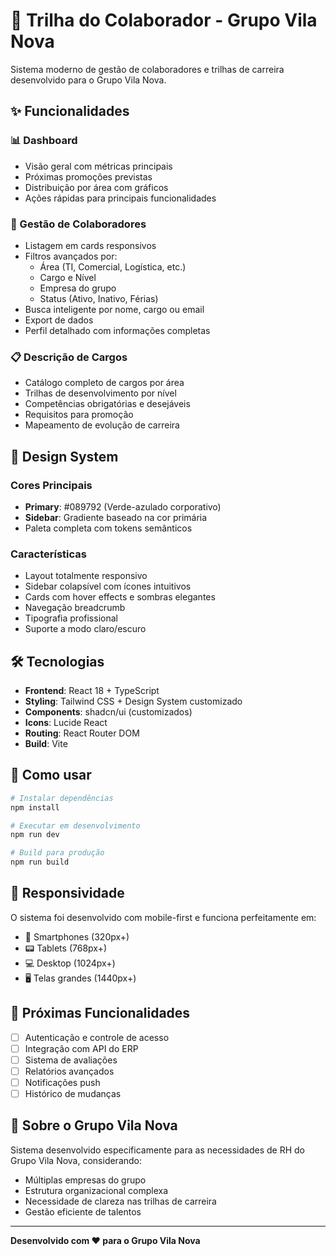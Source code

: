 # 🏢 Trilha do Colaborador - Grupo Vila Nova

Sistema moderno de gestão de colaboradores e trilhas de carreira desenvolvido para o Grupo Vila Nova.

## ✨ Funcionalidades

### 📊 Dashboard
- Visão geral com métricas principais
- Próximas promoções previstas
- Distribuição por área com gráficos
- Ações rápidas para principais funcionalidades

### 👥 Gestão de Colaboradores
- Listagem em cards responsivos
- Filtros avançados por:
  - Área (TI, Comercial, Logística, etc.)
  - Cargo e Nível
  - Empresa do grupo
  - Status (Ativo, Inativo, Férias)
- Busca inteligente por nome, cargo ou email
- Export de dados
- Perfil detalhado com informações completas

### 📋 Descrição de Cargos
- Catálogo completo de cargos por área
- Trilhas de desenvolvimento por nível
- Competências obrigatórias e desejáveis
- Requisitos para promoção
- Mapeamento de evolução de carreira

## 🎨 Design System

### Cores Principais
- **Primary**: #089792 (Verde-azulado corporativo)
- **Sidebar**: Gradiente baseado na cor primária
- Paleta completa com tokens semânticos

### Características
- Layout totalmente responsivo
- Sidebar colapsível com ícones intuitivos
- Cards com hover effects e sombras elegantes
- Navegação breadcrumb
- Tipografia profissional
- Suporte a modo claro/escuro

## 🛠 Tecnologias

- **Frontend**: React 18 + TypeScript
- **Styling**: Tailwind CSS + Design System customizado
- **Components**: shadcn/ui (customizados)
- **Icons**: Lucide React
- **Routing**: React Router DOM
- **Build**: Vite

## 🚀 Como usar

```bash
# Instalar dependências
npm install

# Executar em desenvolvimento
npm run dev

# Build para produção
npm run build
```

## 📱 Responsividade

O sistema foi desenvolvido com mobile-first e funciona perfeitamente em:
- 📱 Smartphones (320px+)
- 📟 Tablets (768px+)
- 💻 Desktop (1024px+)
- 🖥 Telas grandes (1440px+)

## 🔄 Próximas Funcionalidades

- [ ] Autenticação e controle de acesso
- [ ] Integração com API do ERP
- [ ] Sistema de avaliações
- [ ] Relatórios avançados
- [ ] Notificações push
- [ ] Histórico de mudanças

## 🏢 Sobre o Grupo Vila Nova

Sistema desenvolvido especificamente para as necessidades de RH do Grupo Vila Nova, considerando:
- Múltiplas empresas do grupo
- Estrutura organizacional complexa
- Necessidade de clareza nas trilhas de carreira
- Gestão eficiente de talentos

---

**Desenvolvido com ❤️ para o Grupo Vila Nova**